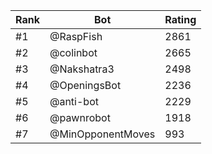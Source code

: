 Rank|Bot|Rating
---|---|---
#1|@RaspFish|2861
#2|@colinbot|2665
#3|@Nakshatra3|2498
#4|@OpeningsBot|2236
#5|@anti-bot|2229
#6|@pawnrobot|1918
#7|@MinOpponentMoves|993
